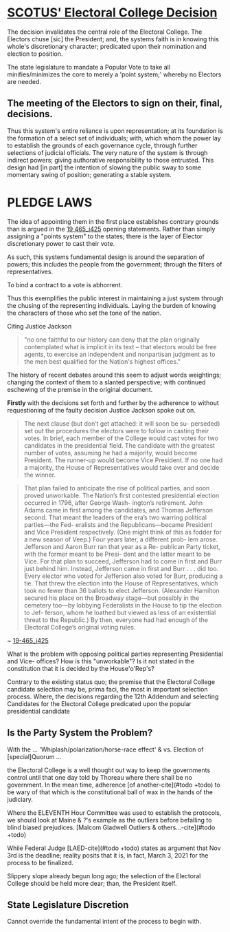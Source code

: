 # [SCOTUS' Electoral College Decision](https://github.com/ActionProjects/Actions/blob/10666f652948b0eecbbb783e94b82f0fa6442b16/actions/pages/theSuits/Complaints/Presidential_Campaign/_resources/19-465_i425.pdf)

The decision invalidates the central role of the Electoral College. 
The Electors chuse [sic] the President; and, the systems faith is in knowing this whole's discretionary character; predicated upon their nomination and election to position.

The state legislature to mandate a Popular Vote to take all minifies/minimizes the core to merely a 'point system;' whereby no Electors are needed.

<!-- Time to make a timely decision when NV Stokkes issues present themselves, among other issues.-->

## The meeting of the Electors to sign on their, final, decisions.

Thus this system's  entire reliance is upon representation; at its foundation is the formation of a select set of individuals; with, which whom the power lay to establish the grounds of each governance cycle, through further selections of judicial officials. The very nature of the system is through indirect  powers; giving authorative responsibility to those entrusted. This design had [in part] the intention of slowing the public sway to some momentary swing of position; generating a stable system.

<!-- Party picking of Electors +todo #todo cite -->

# PLEDGE LAWS

The idea of appointing them in the first place establishes contrary grounds than is argued in the [19 465_i425](https://www.supremecourt.gov/opinions/19pdf/19-465_i425.pdf) opening statements. Rather than simply assigning a "points system" to the states; there *is* the layer of Elector discretionary power to cast their vote.

As such, this systems fundamental design is around the separation of powers; this includes the people from the government; through the filters of representatives.

To bind a contract to a vote is abhorrent.

Thus this exemplifies the public interest in maintaining a just system through the chusing of the representing individuals. Laying the burden of knowing the characters of those who set the tone of the nation.

Citing Justice Jackson
> "no one faithful to our history can deny that the plan originally contemplated what is implicit in its text – that electors would be free agents, to exercise an independent and nonpartisan judgment as to the men best qualified for the Nation's highest offices."

The history of recent debates around this seem to adjust words weightings; changing the context of them to a slanted perspective; with continued eschewing of the premise in the original document.

**Firstly** with the decisions set forth and further by the adherence to without requestioning of the faulty decision <!--what's this called again?-->Justice Jackson spoke out on.

> The next clause (but don’t get attached: it will soon be su-
perseded) set out the procedures the electors were to follow 
in casting their votes. In brief, each member of the College 
would cast votes for two candidates in the presidential field. 
The candidate with the greatest number of votes, assuming
he had a majority, would become President. The runner-up 
would become Vice President. If no one had a majority, the 
House of Representatives would take over and decide the 
winner.

> That plan failed to anticipate the rise of political parties,
and soon proved unworkable. The Nation’s first contested 
presidential election occurred in 1796, after George Wash-
ington’s retirement. John Adams came in first among the
candidates, and Thomas Jefferson second. That meant the 
leaders of the era’s two warring political parties—the Fed-
eralists and the Republicans—became President and Vice
President respectively. (One might think of this as fodder
for a new season of Veep.) Four years later, a different prob-
lem arose. Jefferson and Aaron Burr ran that year as a Re-
publican Party ticket, with the former meant to be Presi-
dent and the latter meant to be Vice. For that plan to
succeed, Jefferson had to come in first and Burr just behind
him. Instead, Jefferson came in first and Burr . . . did too. 
Every elector who voted for Jefferson also voted for Burr, 
producing a tie. That threw the election into the House of 
Representatives, which took no fewer than 36 ballots to
elect Jefferson. (Alexander Hamilton secured his place on
the Broadway stage—but possibly in the cemetery too—by
lobbying Federalists in the House to tip the election to Jef-
ferson, whom he loathed but viewed as less of an existential 
threat to the Republic.) By then, everyone had had enough
of the Electoral College’s original voting rules.

~ [19-465_i425](https://www.supremecourt.gov/opinions/19pdf/19-465_i425.pdf)

<!--Who is "everyone"?-->

<!-- Constitutional Power of establishing a political party -->

What is the problem with opposing political parties representing Presidential and Vice- offices? How is this "unworkable"? Is it not stated in the constitution that it is decided by the House'o'Rep's?

Contrary to the existing status quo; the premise that the Electoral College candidate selection may be, prima faci, the most in important selection process. Where, the decisions regarding the 12th Addendum and selecting Candidates for the Electoral College predicated upon the popular presidential candidate 

## Is the Party System the Problem?

With the
...
'Whiplash/polarization/horse-race effect' & vs. Election of [special]Quorum
...
<!--The religion of practice is a type of witchcraft which drafts social regulatory codes<!--rituals for purpose--><!--, ; in a nation founded on rebellion and <!--this word came 1st and then lost--><!-- (freedom of choice)... how many ways do I need to say -->the Electoral College is a well thought out way to keep the governments control until that one day told by Thoreau where there shall be no government. In the mean time, adherence [of another-cite](#todo +todo) to be wary of that which is the constitutional ball of wax in the hands of the judiciary.
<!--I never thought I'd be arguing this way; until, one day, I looked at it a different way-->

Where the ELEVENTH Hour Committee was used to establish the protocols, we should look at Maine & _?_'s example as the outliers before befalling to blind <!--instituionally-->biased prejudices.
[Malcom Gladwell Outliers & others...-cite](#todo +todo)

While Federal Judge [LAED-cite](#todo +todo) states as argument that Nov 3rd is the deadline; reality posits that it is, in fact, March 3, 2021 for the process to be finalized.

Slippery slope already begun long ago; the selection of the Electoral College should be held more dear; than, the President itself.

## State Legislature Discretion 

Cannot override the fundamental intent of the process to begin with.

<!--These 'majikal' words of the court are paradigmical; soforth, setting a vision for the people of the United States; and, the world, as a, pace and trend setting, powerhouse.
The initial standing reductions to the system may be stood upon as 'long standing' (a priori) style inputs to current legal briefs; however, this does not mean the perspectives used for the foundation were the proper ones.

[Grooks - Majority/Minority](#todo +todo -cite)

This SCOTUS playing with the structured mechanic design of the system in a way which erodes the division of powers is a dangerous game; and, maybe something else should be thought out. For instance; reinforcing the decision to elect a quora; in doing which, may find a more well suited set of perspectives enjoined from our society.
-->
